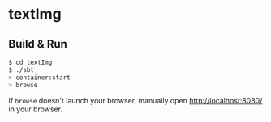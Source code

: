 # textImg #

## Build & Run ##

```sh
$ cd textImg
$ ./sbt
> container:start
> browse
```

If `browse` doesn't launch your browser, manually open [http://localhost:8080/](http://localhost:8080/) in your browser.
